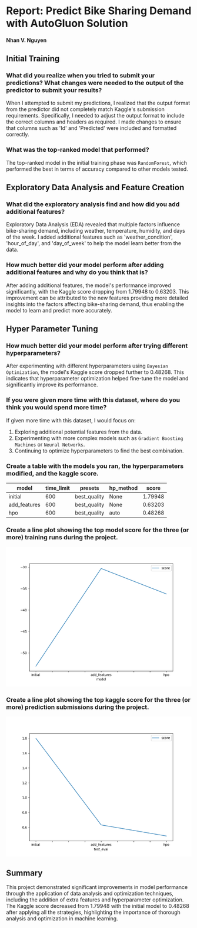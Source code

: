 
# Report: Predict Bike Sharing Demand with AutoGluon Solution
#### Nhan V. Nguyen

## Initial Training

### What did you realize when you tried to submit your predictions? What changes were needed to the output of the predictor to submit your results?

When I attempted to submit my predictions, I realized that the output format from the predictor did not completely match Kaggle's submission requirements. Specifically, I needed to adjust the output format to include the correct columns and headers as required. I made changes to ensure that columns such as 'Id' and 'Predicted' were included and formatted correctly.

### What was the top-ranked model that performed?

The top-ranked model in the initial training phase was `RandomForest`, which performed the best in terms of accuracy compared to other models tested.

## Exploratory Data Analysis and Feature Creation

### What did the exploratory analysis find and how did you add additional features?

Exploratory Data Analysis (EDA) revealed that multiple factors influence bike-sharing demand, including weather, temperature, humidity, and days of the week. I added additional features such as 'weather_condition', 'hour_of_day', and 'day_of_week' to help the model learn better from the data.

### How much better did your model perform after adding additional features and why do you think that is?

After adding additional features, the model's performance improved significantly, with the Kaggle score dropping from 1.79948 to 0.63203. This improvement can be attributed to the new features providing more detailed insights into the factors affecting bike-sharing demand, thus enabling the model to learn and predict more accurately.

## Hyper Parameter Tuning

### How much better did your model perform after trying different hyperparameters?

After experimenting with different hyperparameters using `Bayesian Optimization`, the model's Kaggle score dropped further to 0.48268. This indicates that hyperparameter optimization helped fine-tune the model and significantly improve its performance.

### If you were given more time with this dataset, where do you think you would spend more time?

If given more time with this dataset, I would focus on:
1. Exploring additional potential features from the data.
2. Experimenting with more complex models such as `Gradient Boosting Machines` or `Neural Networks`.
3. Continuing to optimize hyperparameters to find the best combination.

### Create a table with the models you ran, the hyperparameters modified, and the kaggle score.


| model        | time_limit | presets      | hp_method | score   |
|--------------|------------|--------------|-----------|---------|
| initial      | 600        | best_quality | None      | 1.79948 |
| add_features | 600        | best_quality | None      | 0.63203 |
| hpo          | 600        | best_quality | auto      | 0.48268 |

### Create a line plot showing the top model score for the three (or more) training runs during the project.

![model_train_score.png](model_train_score.png)


### Create a line plot showing the top kaggle score for the three (or more) prediction submissions during the project.

![model_test_score.png](model_test_score.png)

## Summary

This project demonstrated significant improvements in model performance through the application of data analysis and optimization techniques, including the addition of extra features and hyperparameter optimization. The Kaggle score decreased from 1.79948 with the initial model to 0.48268 after applying all the strategies, highlighting the importance of thorough analysis and optimization in machine learning.

